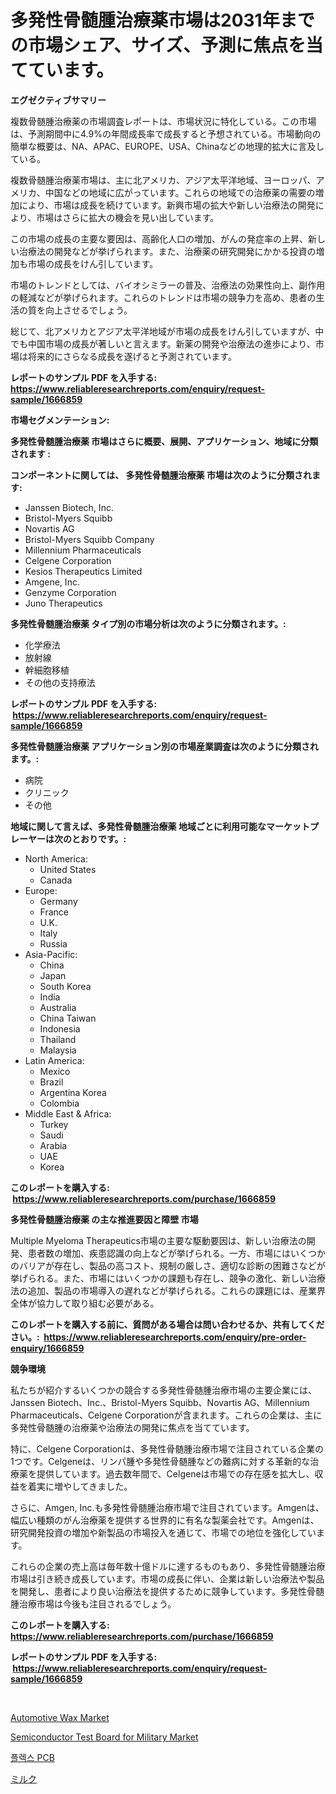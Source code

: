<p><h1>多発性骨髄腫治療薬市場は2031年までの市場シェア、サイズ、予測に焦点を当てています。</h1></p><p><strong>エグゼクティブサマリー</strong></p>
<p><p>複数骨髄腫治療薬の市場調査レポートは、市場状況に特化している。この市場は、予測期間中に4.9%の年間成長率で成長すると予想されている。市場動向の簡単な概要は、NA、APAC、EUROPE、USA、Chinaなどの地理的拡大に言及している。 </p><p>複数骨髄腫治療薬市場は、主に北アメリカ、アジア太平洋地域、ヨーロッパ、アメリカ、中国などの地域に広がっています。これらの地域での治療薬の需要の増加により、市場は成長を続けています。新興市場の拡大や新しい治療法の開発により、市場はさらに拡大の機会を見い出しています。</p><p>この市場の成長の主要な要因は、高齢化人口の増加、がんの発症率の上昇、新しい治療法の開発などが挙げられます。また、治療薬の研究開発にかかる投資の増加も市場の成長をけん引しています。</p><p>市場のトレンドとしては、バイオシミラーの普及、治療法の効果性向上、副作用の軽減などが挙げられます。これらのトレンドは市場の競争力を高め、患者の生活の質を向上させるでしょう。</p><p>総じて、北アメリカとアジア太平洋地域が市場の成長をけん引していますが、中でも中国市場の成長が著しいと言えます。新薬の開発や治療法の進歩により、市場は将来的にさらなる成長を遂げると予測されています。</p></p>
<p><strong>レポートのサンプル PDF を入手する: <a href="https://www.reliableresearchreports.com/enquiry/request-sample/1666859">https://www.reliableresearchreports.com/enquiry/request-sample/1666859</a></strong></p>
<p><strong>市場セグメンテーション:</strong></p>
<p><strong> 多発性骨髄腫治療薬 市場はさらに概要、展開、アプリケーション、地域に分類されます :</strong></p>
<p><strong>コンポーネントに関しては、 多発性骨髄腫治療薬 市場は次のように分類されます: &nbsp;</strong></p>
<p><ul><li>Janssen Biotech, Inc.</li><li>Bristol-Myers Squibb</li><li>Novartis AG</li><li>Bristol-Myers Squibb Company</li><li>Millennium Pharmaceuticals</li><li>Celgene Corporation</li><li>Kesios Therapeutics Limited</li><li>Amgene, Inc.</li><li>Genzyme Corporation</li><li>Juno Therapeutics</li></ul></p>
<p><strong> 多発性骨髄腫治療薬 タイプ別の市場分析は次のように分類されます。:</strong></p>
<p><ul><li>化学療法</li><li>放射線</li><li>幹細胞移植</li><li>その他の支持療法</li></ul></p>
<p><strong>レポートのサンプル PDF を入手する: &nbsp;<a href="https://www.reliableresearchreports.com/enquiry/request-sample/1666859">https://www.reliableresearchreports.com/enquiry/request-sample/1666859</a></strong></p>
<p><strong> 多発性骨髄腫治療薬 アプリケーション別の市場産業調査は次のように分類されます。:</strong></p>
<p><ul><li>病院</li><li>クリニック</li><li>その他</li></ul></p>
<p><strong>地域に関して言えば、多発性骨髄腫治療薬 地域ごとに利用可能なマーケットプレーヤーは次のとおりです。:</strong></p>
<p><ul>
    <li>
        North America:
        <ul>
            <li>United States</li>
            <li>Canada</li>
        </ul>
    </li>
    <li>
        Europe:
        <ul>
            <li>Germany</li>
            <li>France</li>
            <li>U.K.</li>
            <li>Italy</li>
            <li>Russia</li>
        </ul>
    </li>
    <li>
        Asia-Pacific:
        <ul>
            <li>China</li>
            <li>Japan</li>
            <li>South Korea</li>
            <li>India</li>
            <li>Australia</li>
            <li>China Taiwan</li>
            <li>Indonesia</li>
            <li>Thailand</li>
            <li>Malaysia</li>
        </ul>
    </li>
    <li>
        Latin America:
        <ul>
            <li>Mexico</li>
            <li>Brazil</li>
            <li>Argentina Korea</li>
            <li>Colombia</li>
        </ul>
    </li>
    <li>
        Middle East & Africa:
        <ul>
            <li>Turkey</li>
            <li>Saudi</li>
            <li>Arabia</li>
            <li>UAE</li>
            <li>Korea</li>
        </ul>
    </li>
    </ul></p>
<p><strong>このレポートを購入する: &nbsp;<a href="https://www.reliableresearchreports.com/purchase/1666859">https://www.reliableresearchreports.com/purchase/1666859</a></strong></p>
<p><strong>多発性骨髄腫治療薬 の主な推進要因と障壁 市場</strong></p>
<p><p>Multiple Myeloma Therapeutics市場の主要な駆動要因は、新しい治療法の開発、患者数の増加、疾患認識の向上などが挙げられる。一方、市場にはいくつかのバリアが存在し、製品の高コスト、規制の厳しさ、適切な診断の困難さなどが挙げられる。また、市場にはいくつかの課題も存在し、競争の激化、新しい治療法の追加、製品の市場導入の遅れなどが挙げられる。これらの課題には、産業界全体が協力して取り組む必要がある。</p></p>
<p><strong>このレポートを購入する前に、質問がある場合は問い合わせるか、共有してください。:&nbsp; <a href="https://www.reliableresearchreports.com/enquiry/pre-order-enquiry/1666859">https://www.reliableresearchreports.com/enquiry/pre-order-enquiry/1666859</a></strong></p>
<p><strong>競争環境</strong></p>
<p><p>私たちが紹介するいくつかの競合する多発性骨髄腫治療市場の主要企業には、Janssen Biotech、Inc.、Bristol-Myers Squibb、Novartis AG、Millennium Pharmaceuticals、Celgene Corporationが含まれます。これらの企業は、主に多発性骨髄腫の治療薬や治療法の開発に焦点を当てています。</p><p>特に、Celgene Corporationは、多発性骨髄腫治療市場で注目されている企業の1つです。Celgeneは、リンパ腫や多発性骨髄腫などの難病に対する革新的な治療薬を提供しています。過去数年間で、Celgeneは市場での存在感を拡大し、収益を着実に増やしてきました。</p><p>さらに、Amgen, Inc.も多発性骨髄腫治療市場で注目されています。Amgenは、幅広い種類のがん治療薬を提供する世界的に有名な製薬会社です。Amgenは、研究開発投資の増加や新製品の市場投入を通じて、市場での地位を強化しています。</p><p>これらの企業の売上高は毎年数十億ドルに達するものもあり、多発性骨髄腫治療市場は引き続き成長しています。市場の成長に伴い、企業は新しい治療法や製品を開発し、患者により良い治療法を提供するために競争しています。多発性骨髄腫治療市場は今後も注目されるでしょう。</p></p>
<p><strong>このレポートを購入する: &nbsp; <a href="https://www.reliableresearchreports.com/purchase/1666859">https://www.reliableresearchreports.com/purchase/1666859</a></strong></p>
<p><strong>レポートのサンプル PDF を入手する: &nbsp;<a href="https://www.reliableresearchreports.com/enquiry/request-sample/1666859">https://www.reliableresearchreports.com/enquiry/request-sample/1666859</a></strong><strong></strong></p>
<p>&nbsp;</p>
<p><p><a href="https://issuu.com/reportprime-2/docs/automotive-wax-market-size-2030.pptx">Automotive Wax Market</a></p><p><a href="https://github.com/ChiragRp1/Market-Research-Report-List-4/blob/main/semiconductor-test-board-for-military-market.md">Semiconductor Test Board for Military Market</a></p><p><a href="https://github.com/akzkkws047661437/Market-Research-Report-List-1/blob/main/100879313391.md">플렉스 PCB</a></p><p><a href="https://github.com/wkuactfdzwizk06/Market-Research-Report-List-1/blob/main/928922714273.md">ミルク</a></p></p>